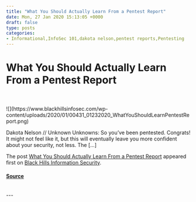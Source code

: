 ```yaml
---
title: "What You Should Actually Learn From a Pentest Report"
date: Mon, 27 Jan 2020 15:13:05 +0000
draft: false
type: posts
categories: 
- Informational,InfoSec 101,dakota nelson,pentest reports,Pentesting
---
```

# What You Should Actually Learn From a Pentest Report

<br/>

<br/>
![](https://www.blackhillsinfosec.com/wp-content/uploads/2020/01/00431_01232020_WhatYouShouldLearnPentestReport.png)

Dakota Nelson // Unknown Unknowns: So you’ve been pentested. Congrats! It might not feel like it, but this will eventually leave you more confident about your security, not less. The \[…\]

The post [What You Should Actually Learn From a Pentest Report](https://www.blackhillsinfosec.com/what-you-should-actually-learn-from-a-pentest-report/) appeared first on [Black Hills Information Security](https://www.blackhillsinfosec.com).

#### [Source](https://www.blackhillsinfosec.com/what-you-should-actually-learn-from-a-pentest-report/)

<br/>
---
